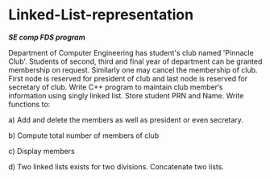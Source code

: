 # Linked-List-representation
***SE comp FDS program***

Department of Computer Engineering has student's club named 'Pinnacle Club'. Students
of second, third and final year of department can be granted membership on request.
Similarly one may cancel the membership of club. First node is reserved for president of
club and last node is reserved for secretary of club. Write C++ program to maintain club
member‘s information using singly linked list. Store student PRN and Name. Write
functions to:

a) Add and delete the members as well as president or even secretary.

b) Compute total number of members of club

c) Display members

d) Two linked lists exists for two divisions. Concatenate two lists.

